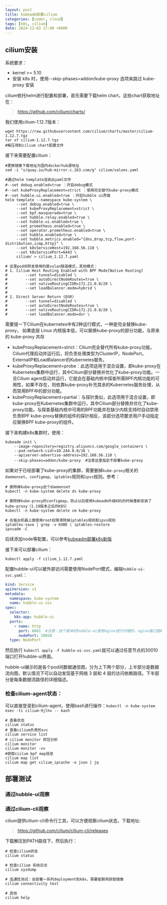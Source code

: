 ```yaml
---
layout: post
title: kubeadm部署cilium
categories: [coder, cloud]
tags: [k8s, cilium]
date: 2024-12-03 17:00 +0800
---
```


## cilium安装

系统要求：

* kernel >= 5.10
* 安装 k8s 时，使用--skip-phases=addon/kube-proxy 选项来跳过 kube-proxy 安装

cilium依托helm进行配置和部署，首先需要下载helm chart，这些chart获取地址在：

> https://github.com/cilium/charts/

我们使用cilium-1.12.7版本：

```shell
wget https://raw.githubusercontent.com/cilium/charts/master/cilium-1.12.7.tgz
tar xf cilium-1.12.7.tgz
#解压得到cilium chart配置文件
```

接下来需要配置cilium：

```shell
#更换镜像下载地址为国内dockerhub源地址
sed -i "s/quay.io/hub-mirror.c.163.com/g" cilium/values.yaml

#通过helm template渲染出yaml文件
#--set debug.enabled=true ：开启debug模式
#--set kubeProxyReplacement=strict ：使用完全替代kube-proxy模式
#--set hubble.ui.enabled=true ：开启hubble ui界面
helm template --namespace kube-system \
     --set debug.enabled=true \
     --set kubeProxyReplacement=strict \
     --set bpf.masquerade=true \
     --set hubble.relay.enabled=true \
     --set hubble.ui.enabled=true \
     --set prometheus.enabled=true \
     --set operator.prometheus.enabled=true \
     --set hubble.enabled=true \
     --set hubble.metrics.enabled="{dns,drop,tcp,flow,port-distribution,icmp,http}" \
	 --set k8sServiceHost=192.168.56.110 \
	 --set k8sServicePort=6443 \
     cilium/ > cilium_1.12.7.yaml
     
# 这里pod间转发使用的是vxlan隧道模式，其他模式：
# 1. Cilium Host Routing Enabled with BPF Mode[Native Routing]
#        --set tunnel=disabled \
#        --set autoDirectNodeRoutes=true \
#        --set nativeRoutingCIDR=172.21.0.0/20 \
#        --set loadBalancer.mode=hybrid \
# 
# 2. Direct Server Return (DSR)
#        --set tunnel=disabled \
#        --set autoDirectNodeRoutes=true \
#        --set nativeRoutingCIDR=172.21.0.0/20 \
#        --set loadBalancer.mode=dsr \
```

需要提一下Cilium在kubernetes中有2种运行模式，一种是完全替换kube-proxy， 如果底层 Linux 内核版本低，可以替换kube-proxy的部分功能，与原来的 kube-proxy 共存

* kubeProxyReplacement=strict：Cilium完全替代所有kube-proxy功能。 Cilium代理启动并运行后，将负责处理类型为ClusterIP，NodePort，ExternalIP和LoadBalancer的Kubernetes服务。
* kubeProxyReplacement=probe：此选项适用于混合设置，即kube-proxy在Kubernetes集群中运行，其中Cilium部分替换并优化了kube-proxy功能。一旦Cilium agent启动并运行，它就会在基础内核中探查所需BPF内核功能的可用性，如果不存在，则依靠kube-proxy补充其余的Kubernetes服务处理，从而禁用BPF中的部分功能。
* kubeProxyReplacement=partial：与探针类似，此选项用于混合设置，即kube-proxy在Kubernetes集群中运行，其中Cilium部分替换并优化了kube-proxy功能。与探查基础内核中可用的BPF功能并在缺少内核支持时自动禁用负责BPF kube-proxy替换的组件的探针相反，该部分选项要求用户手动指定应替换BPF kube-proxy的组件。

接下来构建k8s集群时，使用：

```shell
kubeadm init \
    --image-repository=registry.aliyuncs.com/google_containers \
    --pod-network-cidr=10.244.0.0/16 \
    --apiserver-advertise-address=192.168.56.110 \
    --skip-phases=addon/kube-proxy  #注意这里指定不部署kube-proxy
```

如果对于已经部署了kube-proxy的集群，需要删掉`kube-proxy`相关的`daemonset`、`configmap`、`iptables`规则和`ipvs`规则。参考：

```shell
# 删除掉kube-proxy这个daemonset
kubectl -n kube-system delete ds kube-proxy

# 删除掉kube-proxy的configmap，防止以后使用kubeadm升级K8S的时候重新安装了kube-proxy（1.19版本之后的K8S）
kubectl -n kube-system delete cm kube-proxy

# 在每台机器上面使用root权限清除掉iptables规则和ipvs规则
iptables-save | grep -v KUBE | iptables-restore
ipvsadm -C
```

后续添加node等配置，可以参考[kubeadm部署k8s新版]()

接下来可以部署cilium：

```shell
kubectl apply -f cilium_1.12.7.yaml
```

配置hubble-ui可以被外部访问需要使用NodePort模式，编辑`hubble-ui-svc.yaml`：

```yaml
kind: Service
apiVersion: v1
metadata:
  namespace: kube-system
  name: hubble-ui-svc
spec:
  selector:
    k8s-app: hubble-ui
  ports:
    - name: http
      port: 8081  #注意：这个版本的hubble-ui使用nginx进行代理的，nginx端口是8081
      nodePort: 30010
  type: NodePort
```

然后执行 `kubectl apply -f hubble-ui-svc.yaml`就可以通过任意节点的30010端口打开hubble-ui界面。

hubble-ui展示的是各个pod间数据通信图，分为上下两个部分，上半部分是数据流向图，默认情况下可以自动发现基于网络 3 层和 4 层的访问依赖路径。下半部分是每条数据流路径的详细描述。

### 检查cilium-agent状态：

可以直接登录到cilium-agent，使用bash进行操作：`kubectl -n kube-system exec -ti cilium-9jlhx -- bash`

```shell
# 查看状态
cilium status
# 查看cilium负责的svc
cilium service list
# cilium monitor 抓包分析
cilium monitor
cilium monitor -vv
#获取ciilum bpf map信息
cilium map list
cilium map get cilium_ipcache -o json | jq
```



## 部署测试

### 通过hubble-ui观察



### 通过cilium-cli观察

cilium提供cilium-cli命令行工具，可以方便观察cilium状态，下载地址:

> https://github.com/cilium/cilium-cli/releases

下载解压到PATH路径下，然后执行：

```shell
# 检查cilium状态
cilium status

# 检查cilium 系统日志
cilium sysdump

# 连通性测试：会部署一系列deployment到k8s，需要能联网获取镜像
cilium connectivity test

# 其他
cilium help
```

